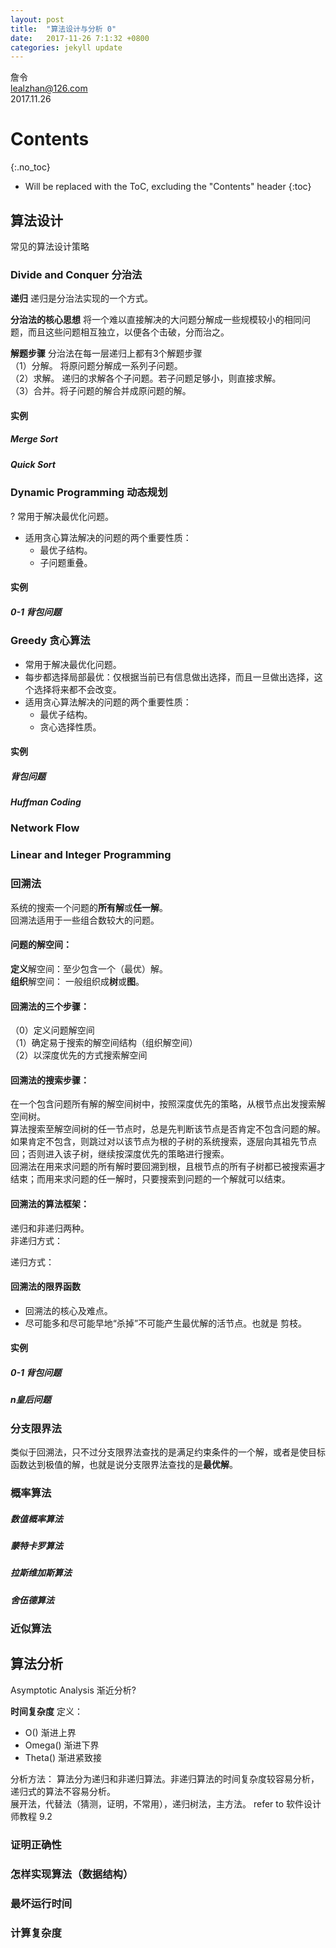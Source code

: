 ```yaml
---
layout: post
title:  "算法设计与分析 0"
date:   2017-11-26 7:1:32 +0800
categories: jekyll update
---
```


詹令   
lealzhan@126.com    
2017.11.26   

# Contents
{:.no_toc}

* Will be replaced with the ToC, excluding the "Contents" header
{:toc}



## 算法设计

常见的算法设计策略

### Divide and Conquer 分治法

**递归**
递归是分治法实现的一个方式。

**分治法的核心思想**
将一个难以直接解决的大问题分解成一些规模较小的相同问题，而且这些问题相互独立，以便各个击破，分而治之。

**解题步骤** 
分治法在每一层递归上都有3个解题步骤    
（1）分解。 将原问题分解成一系列子问题。   
（2）求解。 递归的求解各个子问题。若子问题足够小，则直接求解。   
（3）合并。将子问题的解合并成原问题的解。   

#### 实例
##### Merge Sort


##### Quick Sort


### Dynamic Programming 动态规划
?
常用于解决最优化问题。

- 适用贪心算法解决的问题的两个重要性质：
	- 最优子结构。
	- 子问题重叠。


#### 实例
##### 0-1 背包问题



### Greedy 贪心算法
- 常用于解决最优化问题。   
- 每步都选择局部最优：仅根据当前已有信息做出选择，而且一旦做出选择，这个选择将来都不会改变。  
- 适用贪心算法解决的问题的两个重要性质：
	- 最优子结构。
	- 贪心选择性质。

#### 实例

##### 背包问题

##### Huffman Coding



### Network Flow

### Linear and Integer Programming


### 回溯法
系统的搜索一个问题的**所有解**或**任一解**。   
回溯法适用于一些组合数较大的问题。   

#### 问题的解空间：   
**定义**解空间：至少包含一个（最优）解。  
**组织**解空间： 一般组织成**树**或**图**。   

#### 回溯法的三个步骤：   
（0）定义问题解空间   
（1）确定易于搜索的解空间结构（组织解空间）   
（2）以深度优先的方式搜索解空间   

#### 回溯法的搜索步骤：   
在一个包含问题所有解的解空间树中，按照深度优先的策略，从根节点出发搜索解空间树。  
算法搜索至解空间树的任一节点时，总是先判断该节点是否肯定不包含问题的解。如果肯定不包含，则跳过对以该节点为根的子树的系统搜索，逐层向其祖先节点回；否则进入该子树，继续按深度优先的策略进行搜索。  
回溯法在用来求问题的所有解时要回溯到根，且根节点的所有子树都已被搜索遍才结束；而用来求问题的任一解时，只要搜索到问题的一个解就可以结束。

#### 回溯法的算法框架：   
递归和非递归两种。   
非递归方式：   


递归方式：   

#### 回溯法的限界函数
- 回溯法的核心及难点。
- 尽可能多和尽可能早地“杀掉”不可能产生最优解的活节点。也就是 剪枝。   



#### 实例
##### 0-1 背包问题


##### n皇后问题


### 分支限界法
类似于回溯法，只不过分支限界法查找的是满足约束条件的一个解，或者是使目标函数达到极值的解，也就是说分支限界法查找的是**最优解**。



### 概率算法
##### 数值概率算法
##### 蒙特卡罗算法
##### 拉斯维加斯算法
##### 舍伍德算法

### 近似算法



## 算法分析

Asymptotic Analysis 渐近分析?

 
**时间复杂度**
定义：
- O() 渐进上界
- Omega() 渐进下界
- Theta() 渐进紧致接

分析方法：
算法分为递归和非递归算法。非递归算法的时间复杂度较容易分析，递归式的算法不容易分析。   
展开法，代替法（猜测，证明，不常用），递归树法，主方法。
refer to 软件设计师教程 9.2



### 证明正确性


### 怎样实现算法（数据结构）


### 最坏运行时间


### 计算复杂度



## 